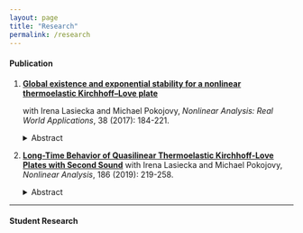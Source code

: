 ```yaml
---
layout: page
title: "Research"
permalink: /research
---
```




#### Publication

1. [**Global existence and exponential stability for a nonlinear thermoelastic Kirchhoff–Love plate**](https://www.sciencedirect.com/science/article/pii/S1468121817300561)

    with Irena Lasiecka and Michael Pokojovy, <em>Nonlinear Analysis: Real World Applications</em>, 38 (2017): 184-221.

    <details>
    <summary>Abstract</summary>

    We study an initial–boundary-value problem for a quasilinear thermoelastic plate of Kirchhoff & Love-type with parabolic heat conduction due to Fourier, mechanically simply supported and held at the reference temperature on the boundary. For this problem, we show the short-time existence and uniqueness of classical solutions under appropriate regularity and compatibility assumptions on the data. Further, we use barrier techniques to prove the global existence and exponential stability of solutions under a smallness condition on the initial data. It is the first result of this kind established for a quasilinear non-parabolic thermoelastic Kirchhoff & Love plate in multiple dimension.
    </details>

2. [**Long-Time Behavior of Quasilinear Thermoelastic Kirchhoff-Love Plates with Second Sound**](https://www.sciencedirect.com/science/article/pii/S0362546X1930080X)
    with Irena Lasiecka and Michael Pokojovy, <em>Nonlinear Analysis</em>, 186 (2019): 219-258.

    <details>
    <summary>Abstract</summary>

    We consider an initial–boundary-value problem for a thermoelastic Kirchhoff & Love plate, thermally insulated and simply supported on the boundary, incorporating rotational inertia and a quasilinear hypoelastic response, while the heat effects are modeled using the hyperbolic Maxwell–Cattaneo–Vernotte law giving rise to a ‘second sound’ effect. We study the local well-posedness of the resulting quasilinear mixed-order hyperbolic system in a suitable solution class of smooth functions mapping into Sobolev -spaces. Exploiting the sole source of energy dissipation entering the system through the hyperbolic heat flux moment, provided the initial data are small – not in the full topology of our solution class, but in a lower topology corresponding to weak solutions we prove a nonlinear stabilizability estimate furnishing global existence & uniqueness and exponential decay of classical solutions.
    </details>


***

#### Student Research
